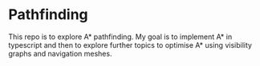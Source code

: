﻿# Pathfinding

This repo is to explore A* pathfinding. My goal is to implement A* in typescript and then to explore further topics to optimise A* using visibility graphs and navigation meshes.
